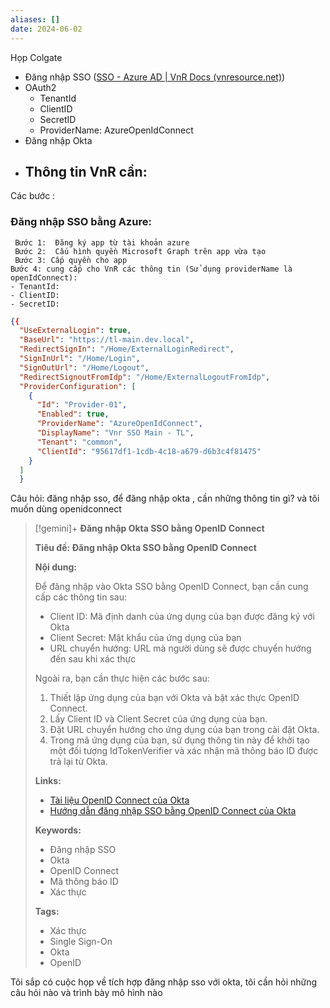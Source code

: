 ```yaml
---
aliases: []
date: 2024-06-02
---
```



Họp Colgate
- Đăng nhập SSO ([SSO - Azure AD | VnR Docs (vnresource.net)](https://docs.vnresource.net/vi/se-docs/Security/sso_azuread))
- OAuth2
	- TenantId
	- ClientID
	- SecretID
	- ProviderName: AzureOpenIdConnect
- Đăng nhập Okta
- Thông tin VnR cần:
	- 

Các bước :
### Đăng nhập SSO bằng Azure:
	 Bước 1:  Đăng ký app từ tài khoản azure
	 Bước 2:  Cấu hình quyền Microsoft Graph trên app vừa tạo
	 Bước 3: Cấp quyền cho app
	Bước 4: cung cấp cho VnR các thông tin (Sử dụng providerName là openIdConnect):
	- TenantId: 
	- ClientID:
	- SecretID:	





```json
{{
  "UseExternalLogin": true,
  "BaseUrl": "https://tl-main.dev.local",
  "RedirectSignIn": "/Home/ExternalLoginRedirect",
  "SignInUrl": "/Home/Login",
  "SignOutUrl": "/Home/Logout",
  "RedirectSignoutFromIdp": "/Home/ExternalLogoutFromIdp",
  "ProviderConfiguration": [
    {
      "Id": "Provider-01",
      "Enabled": true,
      "ProviderName": "AzureOpenIdConnect",
      "DisplayName": "Vnr SSO Main - TL",
      "Tenant": "common",
      "ClientId": "95617df1-1cdb-4c18-a679-d6b3c4f81475"
    }
  ]
  }
```


 Câu hỏi: đăng nhập sso, để đăng nhập okta , cần những thông tin gì? và tôi muốn dùng openidconnect

>[!gemini]+ **Đăng nhập Okta SSO bằng OpenID Connect**
>
>
>**Tiêu đề: Đăng nhập Okta SSO bằng OpenID Connect**
> 
> **Nội dung:**
> 
> Để đăng nhập vào Okta SSO bằng OpenID Connect, bạn cần cung cấp các thông tin sau:
> 
> * Client ID: Mã định danh của ứng dụng của bạn được đăng ký với Okta
> * Client Secret: Mật khẩu của ứng dụng của bạn
> * URL chuyển hướng: URL mà người dùng sẽ được chuyển hướng đến sau khi xác thực
> 
> Ngoài ra, bạn cần thực hiện các bước sau:
> 
> 1. Thiết lập ứng dụng của bạn với Okta và bật xác thực OpenID Connect.
> 2. Lấy Client ID và Client Secret của ứng dụng của bạn.
> 3. Đặt URL chuyển hướng cho ứng dụng của bạn trong cài đặt Okta.
> 4. Trong mã ứng dụng của bạn, sử dụng thông tin này để khởi tạo một đối tượng IdTokenVerifier và xác nhận mã thông báo ID được trả lại từ Okta.
> 
> **Links:**
> 
> * [Tài liệu OpenID Connect của Okta](https://developer.okta.com/docs/concepts/oidc)
> * [Hướng dẫn đăng nhập SSO bằng OpenID Connect của Okta](https://help.okta.com/oie/en-us/Content/Topics/Security/configure-sso/Configure_SSO_with_OpenID_Connect.htm)
> 
> **Keywords:**
> 
> * Đăng nhập SSO
> * Okta
> * OpenID Connect
> * Mã thông báo ID
> * Xác thực
> 
> **Tags:**
> 
> * Xác thực
> * Single Sign-On
> * Okta
> * OpenID

Tôi sắp có cuộc họp về tích hợp đăng nhập sso với okta, tôi cần hỏi những câu hỏi nào và trình bày mô hình nào